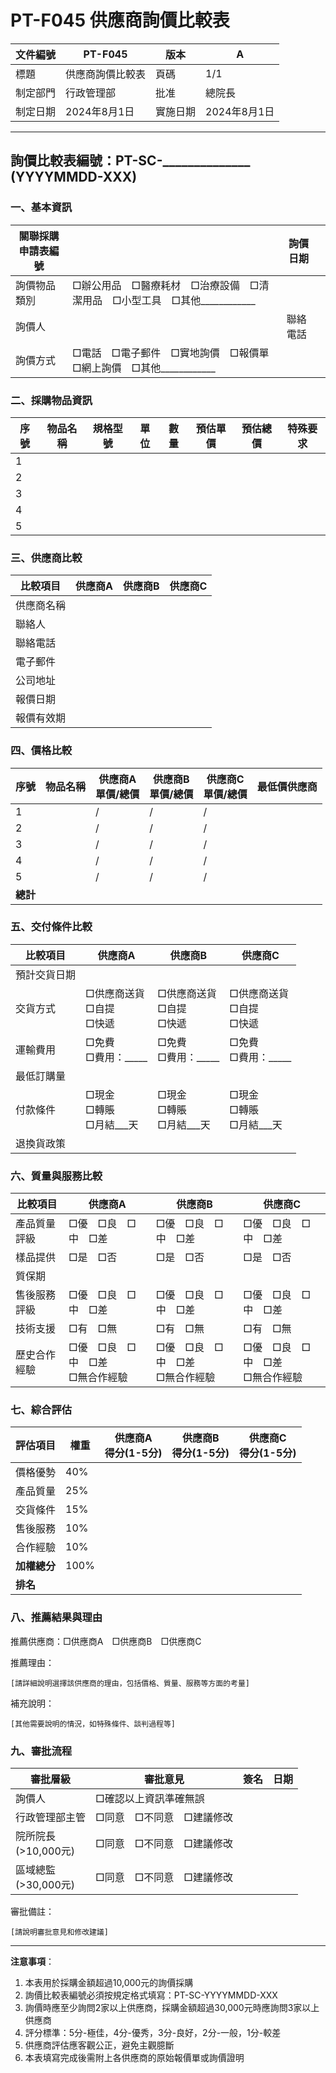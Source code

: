 # PT-F045 供應商詢價比較表

| 文件編號 | PT-F045 | 版本 | A |
|---------|---------|-----|---|
| 標題 | 供應商詢價比較表 | 頁碼 | 1/1 |
| 制定部門 | 行政管理部 | 批准 | 總院長 |
| 制定日期 | 2024年8月1日 | 實施日期 | 2024年8月1日 |

---

## 詢價比較表編號：PT-SC-______________ (YYYYMMDD-XXX)

### 一、基本資訊

| 關聯採購申請表編號 | | 詢價日期 | |
|-------------------|--|---------|--|
| 詢價物品類別 | □辦公用品　□醫療耗材　□治療設備　□清潔用品　□小型工具　□其他____________ |
| 詢價人 | | 聯絡電話 | |
| 詢價方式 | □電話　□電子郵件　□實地詢價　□報價單　□網上詢價　□其他____________ |

### 二、採購物品資訊

| 序號 | 物品名稱 | 規格型號 | 單位 | 數量 | 預估單價 | 預估總價 | 特殊要求 |
|-----|---------|---------|------|------|---------|---------|---------|
| 1 | | | | | | | |
| 2 | | | | | | | |
| 3 | | | | | | | |
| 4 | | | | | | | |
| 5 | | | | | | | |

### 三、供應商比較

| 比較項目 | 供應商A | 供應商B | 供應商C |
|---------|---------|---------|---------|
| 供應商名稱 | | | |
| 聯絡人 | | | |
| 聯絡電話 | | | |
| 電子郵件 | | | |
| 公司地址 | | | |
| 報價日期 | | | |
| 報價有效期 | | | |

### 四、價格比較

| 序號 | 物品名稱 | 供應商A<br>單價/總價 | 供應商B<br>單價/總價 | 供應商C<br>單價/總價 | 最低價供應商 |
|-----|---------|---------------------|---------------------|---------------------|--------------|
| 1 | | / | / | / | |
| 2 | | / | / | / | |
| 3 | | / | / | / | |
| 4 | | / | / | / | |
| 5 | | / | / | / | |
| **總計** | | | | | |

### 五、交付條件比較

| 比較項目 | 供應商A | 供應商B | 供應商C |
|---------|---------|---------|---------|
| 預計交貨日期 | | | |
| 交貨方式 | □供應商送貨<br>□自提<br>□快遞 | □供應商送貨<br>□自提<br>□快遞 | □供應商送貨<br>□自提<br>□快遞 |
| 運輸費用 | □免費<br>□費用：_____ | □免費<br>□費用：_____ | □免費<br>□費用：_____ |
| 最低訂購量 | | | |
| 付款條件 | □現金<br>□轉賬<br>□月結___天 | □現金<br>□轉賬<br>□月結___天 | □現金<br>□轉賬<br>□月結___天 |
| 退換貨政策 | | | |

### 六、質量與服務比較

| 比較項目 | 供應商A | 供應商B | 供應商C |
|---------|---------|---------|---------|
| 產品質量評級 | □優　□良　□中　□差 | □優　□良　□中　□差 | □優　□良　□中　□差 |
| 樣品提供 | □是　□否 | □是　□否 | □是　□否 |
| 質保期 | | | |
| 售後服務評級 | □優　□良　□中　□差 | □優　□良　□中　□差 | □優　□良　□中　□差 |
| 技術支援 | □有　□無 | □有　□無 | □有　□無 |
| 歷史合作經驗 | □優　□良　□中　□差<br>□無合作經驗 | □優　□良　□中　□差<br>□無合作經驗 | □優　□良　□中　□差<br>□無合作經驗 |

### 七、綜合評估

| 評估項目 | 權重 | 供應商A<br>得分(1-5分) | 供應商B<br>得分(1-5分) | 供應商C<br>得分(1-5分) |
|---------|------|---------------------|---------------------|---------------------|
| 價格優勢 | 40% | | | |
| 產品質量 | 25% | | | |
| 交貨條件 | 15% | | | |
| 售後服務 | 10% | | | |
| 合作經驗 | 10% | | | |
| **加權總分** | 100% | | | |
| **排名** | | | | |

### 八、推薦結果與理由

推薦供應商：□供應商A　□供應商B　□供應商C

推薦理由：
```
[請詳細說明選擇該供應商的理由，包括價格、質量、服務等方面的考量]

```

補充說明：
```
[其他需要說明的情況，如特殊條件、談判過程等]

```

### 九、審批流程

| 審批層級 | 審批意見 | 簽名 | 日期 |
|---------|---------|------|------|
| 詢價人 | □確認以上資訊準確無誤 |  |  |
| 行政管理部主管 | □同意　□不同意　□建議修改 |  |  |
| 院所院長<br>(>10,000元) | □同意　□不同意　□建議修改 |  |  |
| 區域總監<br>(>30,000元) | □同意　□不同意　□建議修改 |  |  |

審批備註：
```
[請說明審批意見和修改建議]

```

---

**注意事項**：
1. 本表用於採購金額超過10,000元的詢價採購
2. 詢價比較表編號必須按規定格式填寫：PT-SC-YYYYMMDD-XXX
3. 詢價時應至少詢問2家以上供應商，採購金額超過30,000元時應詢問3家以上供應商
4. 評分標準：5分-極佳，4分-優秀，3分-良好，2分-一般，1分-較差
5. 供應商評估應客觀公正，避免主觀臆斷
6. 本表填寫完成後需附上各供應商的原始報價單或詢價證明 